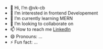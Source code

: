 - 👋 Hi, I’m @vk-cb
- 👀 I’m interested in frontend Developement
- 🌱 I’m currently learning MERN
- 💞️ I’m looking to collaborate on 
- 📫 How to reach me <a href="https://www.linkedin.com/in/trader-vicky/"> LinkedIn</a>
- 😄 Pronouns: ...
- ⚡ Fun fact: ...

<!---
vk-cb/vk-cb is a ✨ special ✨ repository because its `README.md` (this file) appears on your GitHub profile.
You can click the Preview link to take a look at your changes.
--->
